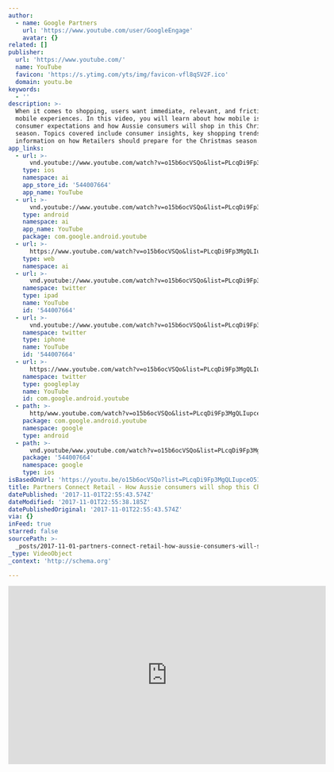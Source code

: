 ```yaml
---
author:
  - name: Google Partners
    url: 'https://www.youtube.com/user/GoogleEngage'
    avatar: {}
related: []
publisher:
  url: 'https://www.youtube.com/'
  name: YouTube
  favicon: 'https://s.ytimg.com/yts/img/favicon-vfl8qSV2F.ico'
  domain: youtu.be
keywords:
  - ''
description: >-
  When it comes to shopping, users want immediate, relevant, and frictionless
  mobile experiences. In this video, you will learn about how mobile is changing
  consumer expectations and how Aussie consumers will shop in this Christmas
  season. Topics covered include consumer insights, key shopping trends and
  information on how Retailers should prepare for the Christmas season.
app_links:
  - url: >-
      vnd.youtube://www.youtube.com/watch?v=o15b6ocVSQo&list=PLcqDi9Fp3MgQLIupceO51ja2cuKCXL-X_&feature=applinks
    type: ios
    namespace: ai
    app_store_id: '544007664'
    app_name: YouTube
  - url: >-
      vnd.youtube://www.youtube.com/watch?v=o15b6ocVSQo&list=PLcqDi9Fp3MgQLIupceO51ja2cuKCXL-X_&feature=applinks
    type: android
    namespace: ai
    app_name: YouTube
    package: com.google.android.youtube
  - url: >-
      https://www.youtube.com/watch?v=o15b6ocVSQo&list=PLcqDi9Fp3MgQLIupceO51ja2cuKCXL-X_&feature=applinks
    type: web
    namespace: ai
  - url: >-
      vnd.youtube://www.youtube.com/watch?v=o15b6ocVSQo&list=PLcqDi9Fp3MgQLIupceO51ja2cuKCXL-X_&feature=applinks
    namespace: twitter
    type: ipad
    name: YouTube
    id: '544007664'
  - url: >-
      vnd.youtube://www.youtube.com/watch?v=o15b6ocVSQo&list=PLcqDi9Fp3MgQLIupceO51ja2cuKCXL-X_&feature=applinks
    namespace: twitter
    type: iphone
    name: YouTube
    id: '544007664'
  - url: >-
      https://www.youtube.com/watch?v=o15b6ocVSQo&list=PLcqDi9Fp3MgQLIupceO51ja2cuKCXL-X_
    namespace: twitter
    type: googleplay
    name: YouTube
    id: com.google.android.youtube
  - path: >-
      http/www.youtube.com/watch?v=o15b6ocVSQo&list=PLcqDi9Fp3MgQLIupceO51ja2cuKCXL-X_
    package: com.google.android.youtube
    namespace: google
    type: android
  - path: >-
      vnd.youtube/www.youtube.com/watch?v=o15b6ocVSQo&list=PLcqDi9Fp3MgQLIupceO51ja2cuKCXL-X_
    package: '544007664'
    namespace: google
    type: ios
isBasedOnUrl: 'https://youtu.be/o15b6ocVSQo?list=PLcqDi9Fp3MgQLIupceO51ja2cuKCXL-X_'
title: Partners Connect Retail - How Aussie consumers will shop this Christmas (1/6)
datePublished: '2017-11-01T22:55:43.574Z'
dateModified: '2017-11-01T22:55:38.185Z'
datePublishedOriginal: '2017-11-01T22:55:43.574Z'
via: {}
inFeed: true
starred: false
sourcePath: >-
  _posts/2017-11-01-partners-connect-retail-how-aussie-consumers-will-shop-thi.md
_type: VideoObject
_context: 'http://schema.org'

---
```

<iframe src="https://cdn.embedly.com/widgets/media.html?src=https%3A%2F%2Fwww.youtube.com%2Fembed%2Fvideoseries%3Flist%3DPLcqDi9Fp3MgQLIupceO51ja2cuKCXL-X_&amp;url=http%3A%2F%2Fwww.youtube.com%2Fwatch%3Fv%3Do15b6ocVSQo&amp;image=https%3A%2F%2Fi.ytimg.com%2Fvi%2Fo15b6ocVSQo%2Fhqdefault.jpg&amp;key=a715cf41cc93453ca338d350cd26f87b&amp;type=text%2Fhtml&amp;schema=youtube" width="640" height="360" scrolling="no" frameborder="0" allowfullscreen="" style=""></iframe>